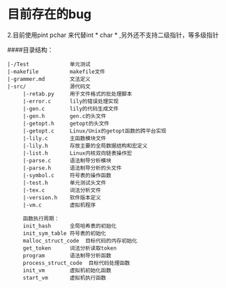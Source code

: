 目前存在的bug
==========================
2.目前使用pint pchar 来代替int * char *  ,另外还不支持二级指针，等多级指针


####目录结构：
 
    |-/Test             单元测试               
    |-makefile          makefile文件
    |-grammer.md        文法定义
    |-src/              源代码文
         |-retab.py     用于文件格式的批处理脚本
         |-error.c      lily的错误处理实现
         |-gen.c        lily的代码生成文件
         |-gen.h        gen.c的头文件
         |-getopt.h     getopt的头文件     
         |-getopt.c     Linux/Unix的getopt函数的跨平台实现
         |-lily.c       主函数模块文件
         |-lily.h       存放主要的全局数据结构和宏定义
         |-list.h       Linux内核双向链表操作宏
         |-parse.c      语法制导分析模块
         |-parse.h      语法制导分析的头文件
         |-symbol.c     符号表的操作函数
         |-test.h       单元测试头文件
         |-tex.c        词法分析文件
         |-version.h    软件版本定义
         |-vm.c         虚拟机程序
         
         函数执行周期：
         init_hash      全局哈希表的初始化  
         init_sym_table 符号表的初始化      
         malloc_struct_code  目标代码的内存初始化
         get_token      词法分析读取token
         program        语法制导分析函数
         process_struct_code  目标代码处理函数
         init_vm        虚拟机初始化函数
         start_vm       虚拟机执行函数



